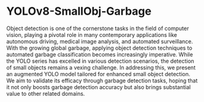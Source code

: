 # YOLOv8-SmallObj-Garbage
Object detection is one of the cornerstone tasks in the field of computer vision, playing a pivotal role in many contemporary applications like autonomous driving, medical image analysis, and automated surveillance. With the growing global garbage, applying object detection techniques to automated garbage classification becomes increasingly imperative. While the YOLO series has excelled in various detection scenarios, the detection of small objects remains a vexing challenge. In addressing this, we present an augmented YOLO model tailored for enhanced small object detection. We aim to validate its efficacy through garbage detection tasks, hoping that it not only boosts garbage detection accuracy but also brings substantial value to other related domains.
